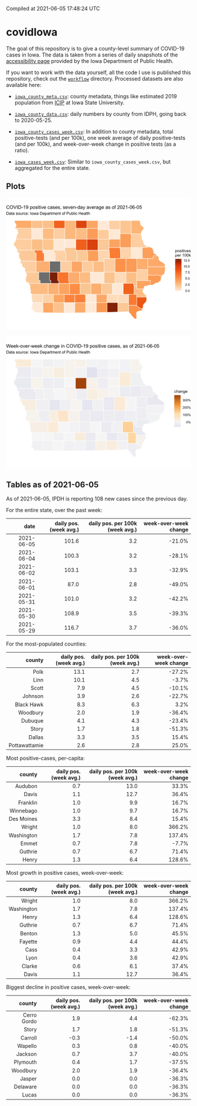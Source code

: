 Compiled at 2021-06-05 17:48:24 UTC

<!-- README.md is generated from README.Rmd. Please edit that file -->

# covidIowa

<!-- badges: start -->

<!-- badges: end -->

The goal of this repository is to give a county-level summary of
COVID-19 cases in Iowa. The data is taken from a series of daily
snapshots of the [accessibility
page](https://coronavirus.iowa.gov/pages/access) provided by the Iowa
Department of Public Health.

If you want to work with the data yourself, all the code I use is
published this repository, check out the [`workflow`](workflow)
directory. Processed datasets are also available here:

  - [`iowa_county_meta.csv`](https://raw.githubusercontent.com/ijlyttle/covidIowa/master/workflow/data/99-publish/iowa_county_meta.csv):
    county metadata, things like estimated 2019 population from
    [ICIP](https://www.icip.iastate.edu/tables/population/counties-estimates)
    at Iowa State University.

  - [`iowa_county_data.csv`](https://raw.githubusercontent.com/ijlyttle/covidIowa/master/workflow/data/99-publish/iowa_county_data.csv):
    daily numbers by county from IDPH, going back to 2020-05-25.

  - [`iowa_county_cases_week.csv`](https://raw.githubusercontent.com/ijlyttle/covidIowa/master/workflow/data/99-publish/iowa_county_data.csv):
    In addition to county metadata, total positive-tests (and per 100k),
    one week average of daily positive-tests (and per 100k), and
    week-over-week change in positive tests (as a ratio).

  - [`iowa_cases_week.csv`](https://raw.githubusercontent.com/ijlyttle/covidIowa/master/workflow/data/99-publish/iowa_cases_week.csv):
    Similar to `iowa_county_cases_week.csv`, but aggregated for the
    entire state.

## Plots

![](workflow/data/99-publish/iowa_cases.png)

![](workflow/data/99-publish/iowa_change.png)

## Tables as of 2021-06-05

As of 2021-06-05, IPDH is reporting 108 new cases since the previous
day.

For the entire state, over the past week:

|       date | daily pos. (week avg.) | daily pos. per 100k (week avg.) | week-over-week change |
| ---------: | ---------------------: | ------------------------------: | --------------------: |
| 2021-06-05 |                  101.6 |                             3.2 |               \-21.0% |
| 2021-06-04 |                  100.3 |                             3.2 |               \-28.1% |
| 2021-06-02 |                  103.1 |                             3.3 |               \-32.9% |
| 2021-06-01 |                   87.0 |                             2.8 |               \-49.0% |
| 2021-05-31 |                  101.0 |                             3.2 |               \-42.2% |
| 2021-05-30 |                  108.9 |                             3.5 |               \-39.3% |
| 2021-05-29 |                  116.7 |                             3.7 |               \-36.0% |

For the most-populated counties:

|        county | daily pos. (week avg.) | daily pos. per 100k (week avg.) | week-over-week change |
| ------------: | ---------------------: | ------------------------------: | --------------------: |
|          Polk |                   13.1 |                             2.7 |               \-27.2% |
|          Linn |                   10.1 |                             4.5 |                \-3.7% |
|         Scott |                    7.9 |                             4.5 |               \-10.1% |
|       Johnson |                    3.9 |                             2.6 |               \-22.7% |
|    Black Hawk |                    8.3 |                             6.3 |                  3.2% |
|      Woodbury |                    2.0 |                             1.9 |               \-36.4% |
|       Dubuque |                    4.1 |                             4.3 |               \-23.4% |
|         Story |                    1.7 |                             1.8 |               \-51.3% |
|        Dallas |                    3.3 |                             3.5 |                 15.4% |
| Pottawattamie |                    2.6 |                             2.8 |                 25.0% |

Most positive-cases, per-capita:

|     county | daily pos. (week avg.) | daily pos. per 100k (week avg.) | week-over-week change |
| ---------: | ---------------------: | ------------------------------: | --------------------: |
|    Audubon |                    0.7 |                            13.0 |                 33.3% |
|      Davis |                    1.1 |                            12.7 |                 36.4% |
|   Franklin |                    1.0 |                             9.9 |                 16.7% |
|  Winnebago |                    1.0 |                             9.7 |                 16.7% |
| Des Moines |                    3.3 |                             8.4 |                 15.4% |
|     Wright |                    1.0 |                             8.0 |                366.2% |
| Washington |                    1.7 |                             7.8 |                137.4% |
|      Emmet |                    0.7 |                             7.8 |                \-7.7% |
|    Guthrie |                    0.7 |                             6.7 |                 71.4% |
|      Henry |                    1.3 |                             6.4 |                128.6% |

Most growth in positive cases, week-over-week:

|     county | daily pos. (week avg.) | daily pos. per 100k (week avg.) | week-over-week change |
| ---------: | ---------------------: | ------------------------------: | --------------------: |
|     Wright |                    1.0 |                             8.0 |                366.2% |
| Washington |                    1.7 |                             7.8 |                137.4% |
|      Henry |                    1.3 |                             6.4 |                128.6% |
|    Guthrie |                    0.7 |                             6.7 |                 71.4% |
|     Benton |                    1.3 |                             5.0 |                 45.5% |
|    Fayette |                    0.9 |                             4.4 |                 44.4% |
|       Cass |                    0.4 |                             3.3 |                 42.9% |
|       Lyon |                    0.4 |                             3.6 |                 42.9% |
|     Clarke |                    0.6 |                             6.1 |                 37.4% |
|      Davis |                    1.1 |                            12.7 |                 36.4% |

Biggest decline in positive cases, week-over-week:

|      county | daily pos. (week avg.) | daily pos. per 100k (week avg.) | week-over-week change |
| ----------: | ---------------------: | ------------------------------: | --------------------: |
| Cerro Gordo |                    1.9 |                             4.4 |               \-62.3% |
|       Story |                    1.7 |                             1.8 |               \-51.3% |
|     Carroll |                  \-0.3 |                           \-1.4 |               \-50.0% |
|     Wapello |                    0.3 |                             0.8 |               \-40.0% |
|     Jackson |                    0.7 |                             3.7 |               \-40.0% |
|    Plymouth |                    0.4 |                             1.7 |               \-37.5% |
|    Woodbury |                    2.0 |                             1.9 |               \-36.4% |
|      Jasper |                    0.0 |                             0.0 |               \-36.3% |
|    Delaware |                    0.0 |                             0.0 |               \-36.3% |
|       Lucas |                    0.0 |                             0.0 |               \-36.3% |
